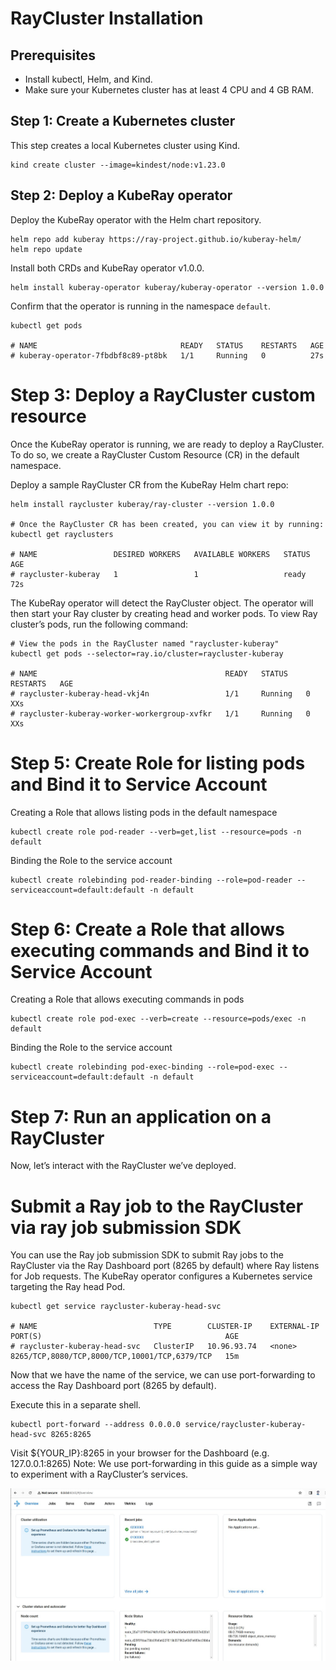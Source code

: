 # RayCluster Installation

## Prerequisites

- Install kubectl, Helm, and Kind.
- Make sure your Kubernetes cluster has at least 4 CPU and 4 GB RAM.

## Step 1: Create a Kubernetes cluster
This step creates a local Kubernetes cluster using Kind. 

```
kind create cluster --image=kindest/node:v1.23.0
```
## Step 2: Deploy a KubeRay operator
Deploy the KubeRay operator with the Helm chart repository.

```
helm repo add kuberay https://ray-project.github.io/kuberay-helm/
helm repo update
```

Install both CRDs and KubeRay operator v1.0.0.

```
helm install kuberay-operator kuberay/kuberay-operator --version 1.0.0
```
Confirm that the operator is running in the namespace `default`.

```
kubectl get pods

# NAME                                READY   STATUS    RESTARTS   AGE
# kuberay-operator-7fbdbf8c89-pt8bk   1/1     Running   0          27s

```

# Step 3: Deploy a RayCluster custom resource
Once the KubeRay operator is running, we are ready to deploy a RayCluster. To do so, we create a RayCluster Custom Resource (CR) in the default namespace.

Deploy a sample RayCluster CR from the KubeRay Helm chart repo:
```
helm install raycluster kuberay/ray-cluster --version 1.0.0

# Once the RayCluster CR has been created, you can view it by running:
kubectl get rayclusters

# NAME                 DESIRED WORKERS   AVAILABLE WORKERS   STATUS   AGE
# raycluster-kuberay   1                 1                   ready    72s
```

The KubeRay operator will detect the RayCluster object. The operator will then start your Ray cluster by creating head and worker pods. To view Ray cluster’s pods, run the following command:
```
# View the pods in the RayCluster named "raycluster-kuberay"
kubectl get pods --selector=ray.io/cluster=raycluster-kuberay

# NAME                                          READY   STATUS    RESTARTS   AGE
# raycluster-kuberay-head-vkj4n                 1/1     Running   0          XXs
# raycluster-kuberay-worker-workergroup-xvfkr   1/1     Running   0          XXs
```
# Step 5: Create Role for listing pods and Bind it to Service Account
 
Creating a Role that allows listing pods in the default namespace
```
kubectl create role pod-reader --verb=get,list --resource=pods -n default
```

Binding the Role to the service account
```
kubectl create rolebinding pod-reader-binding --role=pod-reader --serviceaccount=default:default -n default
```

# Step 6: Create a Role that allows executing commands and Bind it to Service Account

Creating a Role that allows executing commands in pods
```
kubectl create role pod-exec --verb=create --resource=pods/exec -n default
```

Binding the Role to the service account
```
kubectl create rolebinding pod-exec-binding --role=pod-exec --serviceaccount=default:default -n default
```

# Step 7: Run an application on a RayCluster
Now, let’s interact with the RayCluster we’ve deployed.

# Submit a Ray job to the RayCluster via ray job submission SDK
You can use the Ray job submission SDK to submit Ray jobs to the RayCluster via the Ray Dashboard port (8265 by default) where Ray listens for Job requests. The KubeRay operator configures a Kubernetes service targeting the Ray head Pod.

```
kubectl get service raycluster-kuberay-head-svc

# NAME                          TYPE        CLUSTER-IP    EXTERNAL-IP   PORT(S)                                         AGE
# raycluster-kuberay-head-svc   ClusterIP   10.96.93.74   <none>        8265/TCP,8080/TCP,8000/TCP,10001/TCP,6379/TCP   15m
```
Now that we have the name of the service, we can use port-forwarding to access the Ray Dashboard port (8265 by default).

Execute this in a separate shell.
```
kubectl port-forward --address 0.0.0.0 service/raycluster-kuberay-head-svc 8265:8265
```

Visit ${YOUR_IP}:8265 in your browser for the Dashboard (e.g. 127.0.0.1:8265)
Note: We use port-forwarding in this guide as a simple way to experiment with a RayCluster’s services. 

![ray-dashboard](screenshots/ray-dashboard.jpeg)